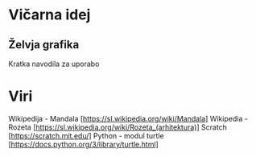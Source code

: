 # Vičarna idej

## Želvja grafika

Kratka navodila za uporabo


# Viri

Wikipedija - Mandala [https://sl.wikipedia.org/wiki/Mandala]
Wikipedia - Rozeta [https://sl.wikipedia.org/wiki/Rozeta_(arhitektura)]
Scratch [https://scratch.mit.edu/]
Python - modul turtle [https://docs.python.org/3/library/turtle.html]
